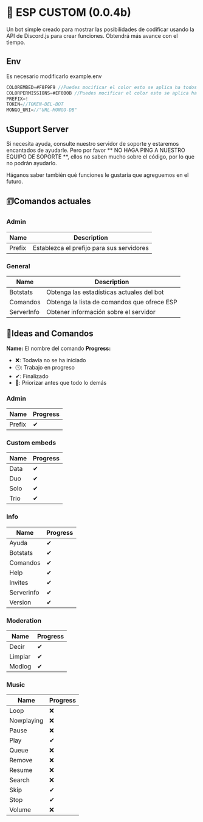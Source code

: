 # 🤖 ESP CUSTOM (0.0.4b)
Un bot simple creado para mostrar las posibilidades de codificar usando la API de Discord.js para crear funciones. Obtendrá más avance con el tiempo.

## Env
Es necesario modificarlo example.env
```js
COLOREMBED=#F8F9F9 //Puedes mocificar el color esto se aplica ha todos los embeds
COLORPERMISSIONS=#EF0B0B //Puedes mocificar el color esto se aplica ha todos los embeds de permisos denegados
PREFIX=!
TOKEN=//TOKEN-DEL-BOT
MONGO_URI=//"URL-MONGO-DB"
```

## 📞Support Server
Si necesita ayuda, consulte nuestro servidor de soporte y estaremos encantados de ayudarle. Pero por favor ** NO HAGA PING A NUESTRO EQUIPO DE SOPORTE **, ellos no saben mucho sobre el código, por lo que no podrán ayudarlo.

Háganos saber también qué funciones le gustaría que agreguemos en el futuro.

## 🗊Comandos actuales

### Admin
|Name| Description |
|-----------|-------------------------------------------|
| Prefix    | Establezca el prefijo para sus servidores |

### General
| Name       | Description                                |
|------------|--------------------------------------------|
| Botstats   | Obtenga las estadísticas actuales del bot  |
| Comandos   | Obtenga la lista de comandos que ofrece ESP|
| ServerInfo | Obtener información sobre el servidor      |


## 📝Ideas and Comandos
**Name:** El nombre del comando
**Progress:**
 - ❌: Todavía no se ha iniciado
 - 🕓: Trabajo en progreso
 - ✔: Finalizado
 - 💯: Priorizar antes que todo lo demás


### Admin
 | Name          | Progress |
 |---------------|----------|
 | Prefix        |    ✔     |

### Custom embeds
 | Name   | Progress |
 |--------|----------|
 | Data   |    ✔    |
 | Duo    |    ✔    |
 | Solo   |    ✔    |
 | Trio   |    ✔    |

### Info
 | Name       | Progress |
 |------------|----------|
 | Ayuda      |    ✔     |
 | Botstats   |    ✔     |
 | Comandos   |    ✔     |
 | Help       |    ✔     |
 | Invites    |    ✔     |
 | Serverinfo |    ✔     |
 | Version    |    ✔     |
 
### Moderation
| Name        | Progress |
|-------------|----------|
| Decir       |    ✔     |
| Limpiar     |    ✔     |
| Modlog      |    ✔     |

### Music
| Name        | Progress |
|-------------|----------|
| Loop        |    ❌    |
| Nowplaying  |    ❌    |
| Pause       |    ❌    |
| Play        |    ✔     |
| Queue       |    ❌    |
| Remove      |    ❌    |
| Resume      |    ❌    |
| Search      |    ❌    |
| Skip        |    ✔     |
| Stop        |    ✔     |
| Volume      |    ❌    |